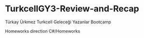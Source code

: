 # TurkcellGY3-Review-and-Recap
Türkay Ürkmez Turkcell Geleceği Yazanlar Bootcamp

Homeworks direction C#/Homeworks
